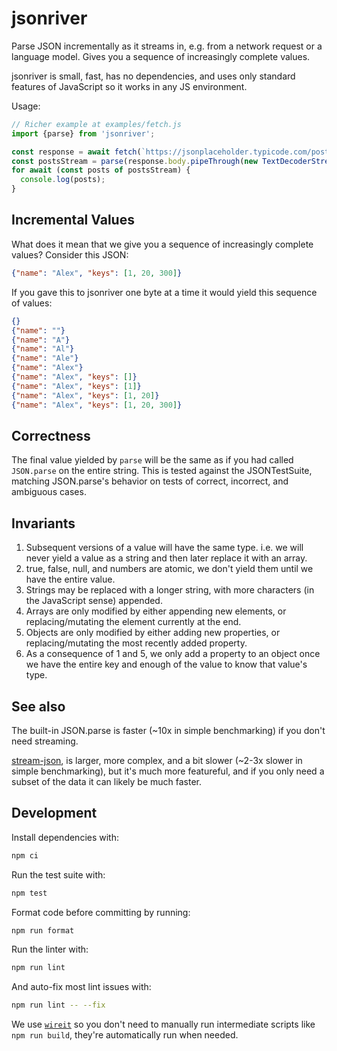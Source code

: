 # jsonriver

Parse JSON incrementally as it streams in, e.g. from a network request or a language model. Gives you a sequence of increasingly complete values.

jsonriver is small, fast, has no dependencies, and uses only standard features of JavaScript so it works in any JS environment.

Usage:

```js
// Richer example at examples/fetch.js
import {parse} from 'jsonriver';

const response = await fetch(`https://jsonplaceholder.typicode.com/posts`);
const postsStream = parse(response.body.pipeThrough(new TextDecoderStream()));
for await (const posts of postsStream) {
  console.log(posts);
}
```

## Incremental Values

What does it mean that we give you a sequence of increasingly complete values? Consider this JSON:

```json
{"name": "Alex", "keys": [1, 20, 300]}
```

If you gave this to jsonriver one byte at a time it would yield this sequence of values:

```json
{}
{"name": ""}
{"name": "A"}
{"name": "Al"}
{"name": "Ale"}
{"name": "Alex"}
{"name": "Alex", "keys": []}
{"name": "Alex", "keys": [1]}
{"name": "Alex", "keys": [1, 20]}
{"name": "Alex", "keys": [1, 20, 300]}
```

## Correctness

The final value yielded by `parse` will be the same as if you had called `JSON.parse` on the entire string. This is tested against the JSONTestSuite, matching JSON.parse's behavior on tests of correct, incorrect, and ambiguous cases.

## Invariants

1.  Subsequent versions of a value will have the same type. i.e. we will never
    yield a value as a string and then later replace it with an array.
2.  true, false, null, and numbers are atomic, we don't yield them until
    we have the entire value.
3.  Strings may be replaced with a longer string, with more characters (in
    the JavaScript sense) appended.
4.  Arrays are only modified by either appending new elements, or
    replacing/mutating the element currently at the end.
5.  Objects are only modified by either adding new properties, or
    replacing/mutating the most recently added property.
6.  As a consequence of 1 and 5, we only add a property to an object once we
    have the entire key and enough of the value to know that value's type.

## See also

The built-in JSON.parse is faster (~10x in simple benchmarking) if you don't need streaming.

[stream-json](https://www.npmjs.com/package/stream-json), is larger, more complex, and a bit slower (~2-3x slower in simple benchmarking), but it's much more featureful, and if you only need a subset of the data it can likely be much faster.

## Development

Install dependencies with:

```bash
npm ci
```

Run the test suite with:

```bash
npm test
```

Format code before committing by running:

```bash
npm run format
```

Run the linter with:

```bash
npm run lint
```

And auto-fix most lint issues with:

```bash
npm run lint -- --fix
```

We use [`wireit`](https://github.com/google/wireit) so you don't need to manually run intermediate scripts like `npm run build`, they're automatically run when needed.
